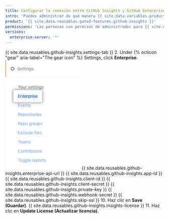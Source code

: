 ```yaml
---
title: Configurar la conexión entre GitHub Insights y GitHub Enterprise
intro: 'Puedes administrar de qué manera {{ site.data.variables.product.prodname_insights }} se conecta con {{ site.data.variables.product.prodname_enterprise }}.'
product: '{{ site.data.reusables.gated-features.github-insights }}'
permissions: 'Las personas con permisos de administrador para {{ site.data.variables.product.prodname_insights }} pueden configurar la conexión con {{ site.data.variables.product.prodname_enterprise }}.'
versions:
  enterprise-server: '*'
---
```


{{ site.data.reusables.github-insights.settings-tab }}
2. Under
{% octicon "gear" aria-label="The gear icon" %} Settings, click **Enterprise**.
  ![Laboratorio de Empresa](/assets/images/help/insights/enterprise-tab.png)
{{ site.data.reusables.github-insights.enterprise-api-url }}
{{ site.data.reusables.github-insights.app-id }}
{{ site.data.reusables.github-insights.client-id }}
{{ site.data.reusables.github-insights.client-secret }}
{{ site.data.reusables.github-insights.private-key }}
{{ site.data.reusables.github-insights.webhook-secret }}
{{ site.data.reusables.github-insights.skip-ssl }}
10. Haz clic en **Save (Guardar)**.
{{ site.data.reusables.github-insights.insights-license }}
11. Haz clic en **Update License (Actualizar licencia)**.
